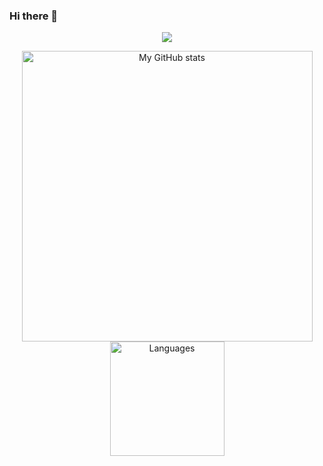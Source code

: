 ### Hi there 👋

<a href="https://github.com/FationSH">
    <p align="center">
        <img src="https://github-profile-trophy.vercel.app/?username=FationSH&column=7&theme=onedark"/>
    </p>
</a>
<a align="center" href="https://github.com/FationSH">
  <p align="center">
    <img src="https://github-readme-stats.vercel.app/api?username=FationSH&show_icons=true&count_private=true&theme=tokyonight" alt="My GitHub stats" width="465"/>
    <img src="https://github-readme-stats.vercel.app/api/top-langs/?username=FationSH&layout=compact&langs_count=10&theme=tokyonight" alt="Languages" height="183">
  </p>
</a>

<!--
**FationSH/FationSH** is a ✨ _special_ ✨ repository because its `README.md` (this file) appears on your GitHub profile.

Here are some ideas to get you started:

- 🔭 I’m currently working on ...
- 🌱 I’m currently learning ...
- 👯 I’m looking to collaborate on ...
- 🤔 I’m looking for help with ...
- 💬 Ask me about ...
- 📫 How to reach me: ...
- 😄 Pronouns: ...
- ⚡ Fun fact: ...
-->
